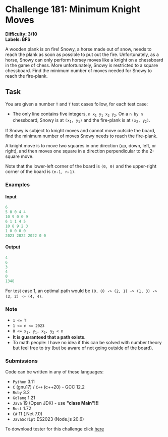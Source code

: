 # Challenge 181: Minimum Knight Moves

**Difficulty: 3/10  
Labels: BFS**

A wooden plank is on fire! Snowy, a horse made out of snow, needs to reach the plank as soon as possible to put out the fire. Unfortunately, as a horse, Snowy can only perform horsey moves like a knight on a chessboard in the game of chess. More unfortunately, Snowy is restricted to a square chessboard.
Find the minimum number of moves needed for Snowy to reach the fire-plank.

## Task

You are given a number `T` and `T` test cases follow, for each test case:

- The only line contains five integers, `n x`<sub>`1`</sub>` y`<sub>`1`</sub>` x`<sub>`2`</sub>` y`<sub>`2`</sub>. On a `n by n` chessboard, Snowy is at `(x`<sub>`1`</sub>`, y`<sub>`1`</sub>`)` and the fire-plank is at `(x`<sub>`2`</sub>`, y`<sub>`2`</sub>`)`.

If Snowy is subject to knight moves and cannot move outside the board, find the minimum number of moves Snowy needs to reach the fire-plank.

A knight move is to move two squares in one direction (up, down, left, or right), and then moves one square in a direction perpendicular to the 2-square move.

Note that the lower-left corner of the board is `(0, 0)` and the upper-right corner of the board is `(n-1, n-1)`.

### Examples

#### Input

```rust
‌6
5 0 0 4 4
10 9 0 0 9
6 1 1 4 5
10 8 9 2 3
1 0 0 0 0
2023 2022 2022 0 0
```

#### Output

```rust
‌4
6
3
4
0
1348
```

For test case 1, an optimal path would be `(0, 0) -> (2, 1) -> (1, 3) -> (3, 2) -> (4, 4)`.

### Note

- `1 <= T`
- `1 <= n <= 2023`
- `0 <= x`<sub>`1`</sub>`, y`<sub>`1`</sub>`, x`<sub>`2`</sub>`, y`<sub>`2`</sub>` < n`
- **It is guaranteed that a path exists.**
- To math people: I have no idea if this can be solved with number theory but feel free to try (but be aware of not going outside of the board).

### Submissions

Code can be written in any of these languages:

- `Python` 3.11
- `C` (gnu17) / `C++` (c++20) - GCC 12.2
- `Ruby` 3.2
- `Golang` 1.21
- `Java` 19 (Open JDK) - use **"class Main"!!!**
- `Rust` 1.72
- `C#` 11 (.Net 7.0)
- `JavaScript` ES2023 (Node.js 20.6)

To download tester for this challenge click [here](https://downgit.github.io/#/home?url=https://github.com/Pomroka/TWT_Challenges_Tester/tree/main/Challenge_181)
